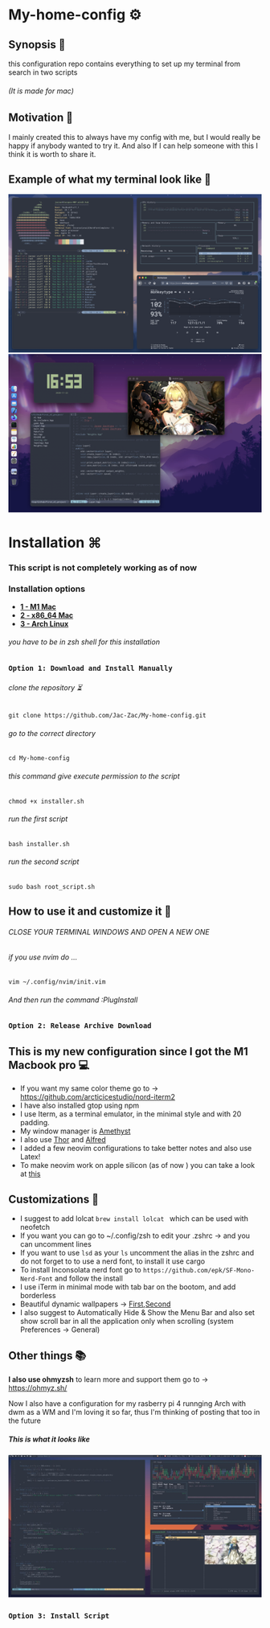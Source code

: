 # My-home-config ⚙️

## Synopsis 📄
this configuration repo contains everything to set up my terminal from search in two scripts
###### (It is made for mac)

## Motivation 💭
I mainly created this to always have my config with me, but I would really be happy if anybody wanted to try it. And also If I can help someone with this I think it is worth to share it. 

## Example of what my terminal look like 🌇

![showcase](https://github.com/Jac-Zac/My-home-config/blob/master/first_desktop.jpg)
![showcase](https://github.com/Jac-Zac/My-home-config/blob/master/second_desktop.jpg)

# Installation ⌘

### This script is not completely working as of now 
### Installation options
* [**1 - M1 Mac**](#option-1-download-and-install-manually)
* [**2 - x86_64 Mac**](#option-2-release-archive-download)
* [**3 - Arch Linux**](#option-3-install-script)


###### you have to be in zsh shell for this installation

### `Option 1: Download and Install Manually`

###### clone the repository ⏳ 
```
git clone https://github.com/Jac-Zac/My-home-config.git
```
###### go to the correct directory
```
cd My-home-config
```
###### this command give execute permission to the script
```
chmod +x installer.sh 
```
###### run the first script
```
bash installer.sh 
```
###### run the second script
```
sudo bash root_script.sh
```
## How to use it and customize it 🔎

###### CLOSE YOUR TERMINAL WINDOWS AND OPEN A NEW ONE

###### if you use nvim do ... 
```
vim ~/.config/nvim/init.vim
```
###### And then run the command :PlugInstall

### `Option 2: Release Archive Download`


## This is my new configuration since I got the M1 Macbook pro 💻

- If you want my same color theme go to -> https://github.com/arcticicestudio/nord-iterm2 
- I have also installed gtop using npm
- I use Iterm, as a terminal emulator, in the minimal style and with 20 padding.
- My window manager is [Amethyst](https://github.com/ianyh/Amethyst)
- I also use [Thor](https://apps.apple.com/us/app/thor/id1120999687?mt=12) and [Alfred](https://www.alfredapp.com)
- I added a few neovim configurations to take better notes and also use Latex! 
- To make neovim work on apple silicon (as of now ) you can take a look at [this](https://github.com/neovim/neovim/pull/12624)

## Customizations 🔧

- I suggest to add lolcat ```brew install lolcat ``` which can be used with neofetch 
- If you want you can go to ~/.config/zsh to edit your .zshrc -> and you can uncomment lines 
- If you want to use ```lsd``` as your ```ls``` uncomment the alias in the zshrc and do not forget to to use a nerd font, to install it use cargo
- To install Inconsolata nerd font go to ```https://github.com/epk/SF-Mono-Nerd-Font``` and follow the install
- I use iTerm in minimal mode with tab bar on the bootom, and add borderless 
- Beautiful dynamic wallpapers -> [First](https://dynamicwallpaper.club/wallpaper/6df38eo4nym),[Second](https://dynamicwallpaper.club/wallpaper/jculsb683ok)
- I also suggest to Automatically Hide & Show the Menu Bar and also set show scroll bar in all the application only when scrolling (system Preferences -> General)

## Other things 📚

**I also use ohmyzsh** to learn more and support them go to -> https://ohmyz.sh/

Now I also have a configuration for my rasberry pi 4 runnging Arch with dwm as a WM and I'm loving it so far, thus I'm thinking of posting that too in the future 

##### This is what it looks like 

![showcase](https://github.com/Jac-Zac/My-home-config/blob/master/Arch_rice.jpg)

### `Option 3: Install Script`

